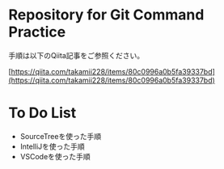 # Repository for Git Command Practice

手順は以下のQiita記事をご参照ください。

[https://qiita.com/takamii228/items/80c0996a0b5fa39337bd](https://qiita.com/takamii228/items/80c0996a0b5fa39337bd)

# To Do List

- SourceTreeを使った手順
- IntelliJを使った手順
- VSCodeを使った手順
